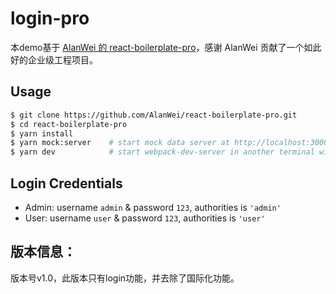 # login-pro

本demo基于 [AlanWei 的 react-boilerplate-pro](https://github.com/AlanWei/react-boilerplate-pro)，感谢 AlanWei 贡献了一个如此好的企业级工程项目。

## Usage
```bash
$ git clone https://github.com/AlanWei/react-boilerplate-pro.git
$ cd react-boilerplate-pro
$ yarn install
$ yarn mock:server    # start mock data server at http://localhost:3000, npm run mock:server also works
$ yarn dev            # start webpack-dev-server in another terminal window at http://localhost:8080, npm run dev also works
```

## Login Credentials
* Admin: username `admin` & password `123`, authorities is `'admin'`
* User: username `user` & password `123`, authorities is `'user'`


## 版本信息：
版本号v1.0，此版本只有login功能，并去除了国际化功能。